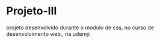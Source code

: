 # Projeto-III
 projeto desenvolvido durante o modulo de css, no curso de desenvolvimento web,, na udemy.
